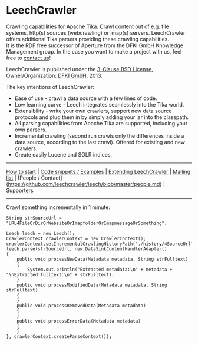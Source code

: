 LeechCrawler
=====

Crawling capabilities for Apache Tika. Crawl content out of e.g. file systems, http(s) sources (webcrawling) or imap(s) servers. LeechCrawler offers additional Tika parsers providing these crawling capabilities.  
It is the RDF free successor of Aperture from the DFKI GmbH Knowledge Management group. In the case you want to make a project with us, feel free to [contact us](https://github.com/leechcrawler/leech/blob/master/people.md)!

LeechCrawler is published under the [3-Clause BSD License](http://opensource.org/licenses/BSD-3-Clause), Owner/Organization: [DFKI GmbH](http://www.dfki.de), 2013.

The key intentions of LeechCrawler:
* Ease of use - crawl a data source with a few lines of code.
* Low learning curve - Leech integrates seamlessly into the Tika world.
* Extensibility - write your own crawlers, support new data source protocols and plug them in by simply adding your jar into the classpath.
* All parsing capabilities from Apache Tika are supported, including your own parsers.
* Incremental crawling (second run crawls only the differences inside a data source, according to the last crawl). Offered for existing and new crawlers.
* Create easily Lucene and SOLR indices.

***
[How to start](https://github.com/leechcrawler/leech/blob/master/how2start.md) | [Code snippets / Examples](https://github.com/leechcrawler/leech/blob/master/codeSnippets.md) | [Extending LeechCrawler](https://github.com/leechcrawler/leech/blob/master/extending.md) | [Mailing list](https://github.com/leechcrawler/leech/blob/master/mailinglist.md) | [People / Contact] (https://github.com/leechcrawler/leech/blob/master/people.md) | [Supporters](https://github.com/leechcrawler/leech/blob/master/supporters.md)
***
Crawl something incrementally in 1 minute:

    String strSourceUrl = "URL4FileOrDirOrWebsiteOrImapfolderOrImapmessageOrSomething";

    Leech leech = new Leech();
    CrawlerContext crawlerContext = new CrawlerContext();
    crawlerContext.setIncrementalCrawlingHistoryPath("./history/4SourceUrl");
    leech.parse(strSourceUrl, new DataSinkContentHandlerAdapter()
    {
        public void processNewData(Metadata metadata, String strFulltext)
        {
            System.out.println("Extracted metadata:\n" + metadata + "\nExtracted fulltext:\n" + strFulltext);
        }
        public void processModifiedData(Metadata metadata, String strFulltext)
        {
        }
        public void processRemovedData(Metadata metadata)
        {
        }
        public void processErrorData(Metadata metadata)
        {
        }
    }, crawlerContext.createParseContext());
